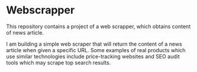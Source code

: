 # Webscrapper
This repository contains a project of a web scrapper, which obtains content of news article.

I am building a simple web scraper that will return the content of a news article when given a specific URL. Some examples of real products which use similar technologies include price-tracking websites and SEO audit tools which may scrape top search results.
